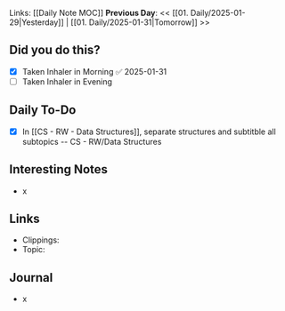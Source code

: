 Links: [[Daily Note MOC]]
**Previous Day**: << [[01. Daily/2025-01-29|Yesterday]] | [[01. Daily/2025-01-31|Tomorrow]] >>

## Did you do this?
 - [x] Taken Inhaler in Morning ✅ 2025-01-31
 - [ ] Taken Inhaler in Evening
## Daily To-Do
- [x] In [[CS - RW - Data Structures]], separate structures and subtitble all subtopics -- CS - RW/Data Structures
## Interesting Notes
- x
## Links
- Clippings:
- Topic:
## Journal
- x